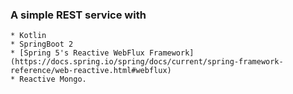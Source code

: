 ### A simple REST service with
    * Kotlin
    * SpringBoot 2
    * [Spring 5's Reactive WebFlux Framework](https://docs.spring.io/spring/docs/current/spring-framework-reference/web-reactive.html#webflux)
    * Reactive Mongo. 